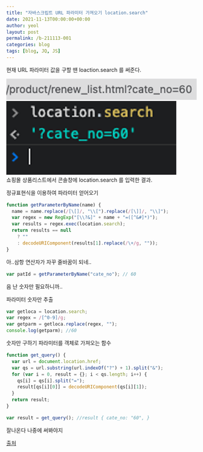 ```yaml
---
title: "자바스크립트 URL 파라미터 가져오기 location.search"
date: 2021-11-13T00:00:00+00:00
author: yeol
layout: post
permalink: /b-211113-001
categories: blog
tags: [blog, JQ, JS]
---
```


<span class="code-title">현재 URL 파라미터 값을 구할 땐 loaction.search 를 써준다.</span>

<div class="content-img img211112">
    <div><img src="../assets/images/211112/url.jpg" alt=""></div>
    <div><img src="../assets/images/211112/consloe.jpg" alt=""></div>
</div>
<span class="code-desc">쇼핑몰 상품리스트에서 콘솔창에 location.search 를 입력한 결과.</span>

<span class="code-title">정규표현식을 이용하여 파라미터 얻어오기</span>

```javascript
function getParameterByName(name) {
  name = name.replace(/[\[]/, "\\[").replace(/[\]]/, "\\]");
  var regex = new RegExp("[\\?&]" + name + "=([^&#]*)");
  var results = regex.exec(location.search);
  return results == null
    ? ""
    : decodeURIComponent(results[1].replace(/\+/g, ""));
}
```

<span class="code-desc">아..삼항 연산자가 자꾸 줄바꿈이 되네..</span>

```javascript
var patId = getParameterByName("cate_no"); // 60
```

<span class="code-desc">음 난 숫자만 필요하니까..</span>

<span class="code-title">파라미터 숫자만 추출</span>

```javascript
var getloca = location.search;
var regex = /[^0-9]/g;
var getparm = getloca.replace(regex, "");
console.log(getparm); //60
```

<span class="code-desc">숫자만 구하기</span>
<span class="code-title">파라미터를 객체로 가져오는 함수</span>

```javascript
function get_query() {
  var url = document.location.href;
  var qs = url.substring(url.indexOf("?") + 1).split("&");
  for (var i = 0, result = {}; i < qs.length; i++) {
    qs[i] = qs[i].split("=");
    result[qs[i][0]] = decodeURIComponent(qs[i][1]);
  }
  return result;
}
```

```javascript
var result = get_query(); //result { cate_no: "60", }
```

<span class="code-desc">잘나온다 나중에 써봐야지</span>

<a href="https://fellowtuts.com/jquery/getting-query-string-values-in-javascript/?a=a" class="refer">출처</a>

